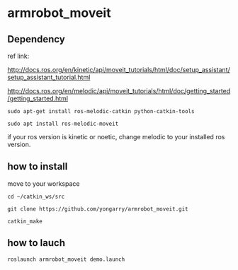 # armrobot_moveit

## Dependency

ref link:

http://docs.ros.org/en/kinetic/api/moveit_tutorials/html/doc/setup_assistant/setup_assistant_tutorial.html

http://docs.ros.org/en/melodic/api/moveit_tutorials/html/doc/getting_started/getting_started.html

`sudo apt-get install ros-melodic-catkin python-catkin-tools`

`sudo apt install ros-melodic-moveit`

if your ros version is kinetic or noetic, change melodic to your installed ros version.

## how to install

move to your workspace

`cd ~/catkin_ws/src`

`git clone https://github.com/yongarry/armrobot_moveit.git`

`catkin_make`

## how to lauch

`roslaunch armrobot_moveit demo.launch`
